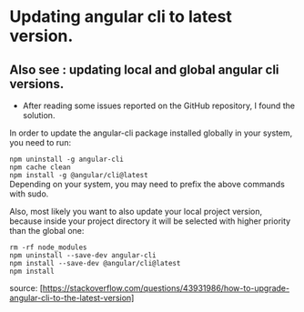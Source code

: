 # Updating angular cli to latest version. 
## Also see : updating local and global angular cli versions.


- After reading some issues reported on the GitHub repository, I found the solution.

In order to update the angular-cli package installed globally in your system, you need to run:

`npm uninstall -g angular-cli`  
`npm cache clean`  
`npm install -g @angular/cli@latest`  
Depending on your system, you may need to prefix the above commands with sudo.

Also, most likely you want to also update your local project version, because inside your project directory it will be selected with higher priority than the global one:

`rm -rf node_modules`  
`npm uninstall --save-dev angular-cli`  
`npm install --save-dev @angular/cli@latest`  
`npm install`  


source: [https://stackoverflow.com/questions/43931986/how-to-upgrade-angular-cli-to-the-latest-version]